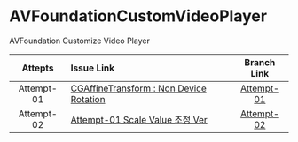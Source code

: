# AVFoundationCustomVideoPlayer
AVFoundation Customize Video Player

|Attepts|Issue Link|Branch Link|
|:---:|:---|:---:|
|Attempt-01|[CGAffineTransform : Non Device Rotation](https://github.com/jeong-hyeonHwang/AVFoundationCustomVideoPlayer/issues/1)|[Attempt-01](https://github.com/jeong-hyeonHwang/AVFoundationCustomVideoPlayer/tree/Attempt-01)
|Attempt-02|[Attempt-01 Scale Value 조정 Ver](https://github.com/jeong-hyeonHwang/AVFoundationCustomVideoPlayer/issues/2)|[Attempt-02](https://github.com/jeong-hyeonHwang/AVFoundationCustomVideoPlayer/tree/Attempt-02)
